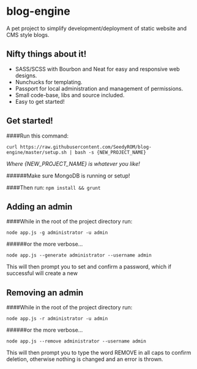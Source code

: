 # blog-engine
A pet project to simplify development/deployment of static website and CMS style blogs.


## Nifty things about it!
* SASS/SCSS with Bourbon and Neat for easy and responsive web designs.
* Nunchucks for templating.
* Passport for local administration and management of permissions.
* Small code-base, libs and source included.
* Easy to get started!

## Get started!
####Run this command:

`curl https://raw.githubusercontent.com/SeedyROM/blog-engine/master/setup.sh | bash -s {NEW_PROJECT_NAME}`

_*Where {NEW_PROJECT_NAME} is whatever you like!*_

######Make sure MongoDB is running or setup!

####Then run:
`npm install && grunt`


## Adding an admin

####While in the root of the project directory run:

`node app.js -g administrator -u admin`

######or the more verbose...

`node app.js --generate administrator --username admin`

This will then prompt you to set and confirm a password, which if successful will create a new

## Removing an admin

####While in the root of the project directory run:

`node app.js -r administrator -u admin`

######or the more verbose...

`node app.js --remove administrator --username admin`

This will then prompt you to type the word REMOVE in all caps to confirm deletion, otherwise nothing is changed and an error is thrown.
